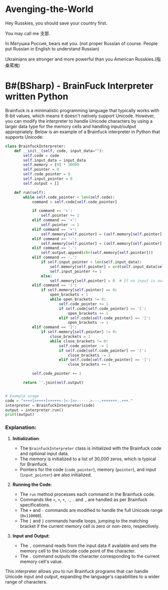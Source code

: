 # Avenging-the-World

Hey Russkies, you should save your country first.

You may call me 支那.

In Матушка Россия, bears eat you. (not proper Russian of course. People put Russian in English to understand Russian)

Ukrainians are stronger and more powerful than you American Russkies.(指桑罵槐)

# B#(BSharp) - BrainFuck Interpreter written Python

Brainfuck is a minimalistic programming language that typically works with 8-bit values, which means it doesn't natively support Unicode. However, you can modify the interpreter to handle Unicode characters by using a larger data type for the memory cells and handling input/output appropriately. Below is an example of a Brainfuck interpreter in Python that supports Unicode:

```python
class BrainfuckInterpreter:
    def __init__(self, code, input_data=""):
        self.code = code
        self.input_data = input_data
        self.memory = [0] * 30000
        self.pointer = 0
        self.code_pointer = 0
        self.input_pointer = 0
        self.output = []

    def run(self):
        while self.code_pointer < len(self.code):
            command = self.code[self.code_pointer]

            if command == '>':
                self.pointer += 1
            elif command == '<':
                self.pointer -= 1
            elif command == '+':
                self.memory[self.pointer] = (self.memory[self.pointer] + 1) % 0x110000  # Unicode range
            elif command == '-':
                self.memory[self.pointer] = (self.memory[self.pointer] - 1) % 0x110000  # Unicode range
            elif command == '.':
                self.output.append(chr(self.memory[self.pointer]))
            elif command == ',':
                if self.input_pointer < len(self.input_data):
                    self.memory[self.pointer] = ord(self.input_data[self.input_pointer])
                    self.input_pointer += 1
                else:
                    self.memory[self.pointer] = 0  # If no input is available, set memory to 0
            elif command == '[':
                if self.memory[self.pointer] == 0:
                    open_brackets = 1
                    while open_brackets != 0:
                        self.code_pointer += 1
                        if self.code[self.code_pointer] == '[':
                            open_brackets += 1
                        elif self.code[self.code_pointer] == ']':
                            open_brackets -= 1
            elif command == ']':
                if self.memory[self.pointer] != 0:
                    close_brackets = 1
                    while close_brackets != 0:
                        self.code_pointer -= 1
                        if self.code[self.code_pointer] == '[':
                            close_brackets -= 1
                        elif self.code[self.code_pointer] == ']':
                            close_brackets += 1

            self.code_pointer += 1

        return ''.join(self.output)


# Example usage
code = "++++[>++++[>++++<-]<-]>>-----.>---.+++++++..+++."
interpreter = BrainfuckInterpreter(code)
output = interpreter.run()
print(output)
```

### Explanation:
1. **Initialization**:
   - The `BrainfuckInterpreter` class is initialized with the Brainfuck code and optional input data.
   - The memory is initialized to a list of 30,000 zeros, which is typical for Brainfuck.
   - Pointers for the code (`code_pointer`), memory (`pointer`), and input (`input_pointer`) are also initialized.

2. **Running the Code**:
   - The `run` method processes each command in the Brainfuck code.
   - Commands like `>`, `<`, `+`, `-`, `.` and `,` are handled as per Brainfuck specifications.
   - The `+` and `-` commands are modified to handle the full Unicode range (`0x110000`).
   - The `[` and `]` commands handle loops, jumping to the matching bracket if the current memory cell is zero or non-zero, respectively.

3. **Input and Output**:
   - The `,` command reads from the input data if available and sets the memory cell to the Unicode code point of the character.
   - The `.` command outputs the character corresponding to the current memory cell's value.

This interpreter allows you to run Brainfuck programs that can handle Unicode input and output, expanding the language's capabilities to a wider range of characters.
